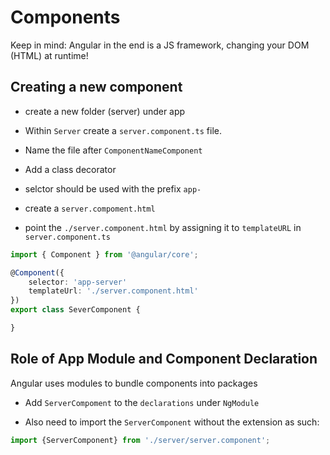 # Components

Keep in mind: Angular in the end is a JS framework, changing your DOM (HTML) at runtime!

## Creating a new component
- create a new folder (server) under app
- Within ```Server``` create a ```server.component.ts``` file.

- Name the file after ```ComponentNameComponent```
- Add a class decorator
- selctor should be used with the prefix ```app-```
- create a ```server.compoment.html```
- point the ```./server.component.html``` by assigning it to ```templateURL``` in ```server.component.ts```

```typescript
import { Component } from '@angular/core';

@Component({
    selector: 'app-server'
    templateUrl: './server.component.html'
})
export class SeverComponent {

}
```

## Role of App Module and Component Declaration

Angular uses modules to bundle components into packages

- Add ```ServerCompoment``` to the ```declarations``` under ```NgModule```

- Also need to import the ```ServerComponent``` without the extension as such:

```typescript
import {ServerComponent} from './server/server.component';
```


